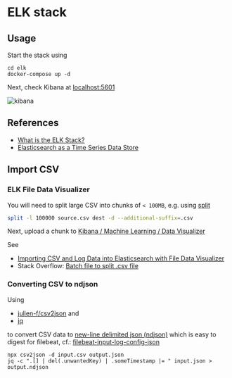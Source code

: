 # ELK stack

## Usage

Start the stack using

```console
cd elk
docker-compose up -d
```

Next, check Kibana at [localhost:5601](http://localhost:5601)

![kibana](img/elk/kibana.jpg)

## References

- [What is the ELK Stack?](https://www.elastic.co/what-is/elk-stack)
- [Elasticsearch as a Time Series Data Store](https://www.elastic.co/blog/elasticsearch-as-a-time-series-data-store)

## Import CSV

### ELK File Data Visualizer

You will need to split large CSV into chunks of `< 100MB`, e.g. using [split](https://ss64.com/bash/split.html)

```bash
split -l 100000 source.csv dest -d --additional-suffix=.csv
```

Next, upload a chunk to [Kibana / Machine Learning / Data Visualizer](http://localhost:5601/app/ml#/filedatavisualizer?_g=())

See

- [Importing CSV and Log Data into Elasticsearch with File Data Visualizer](https://www.elastic.co/blog/importing-csv-and-log-data-into-elasticsearch-with-file-data-visualizer)
- Stack Overflow: [Batch file to split .csv file](https://stackoverflow.com/a/23696118/2592915)

### Converting CSV to ndjson

Using

- [julien-f/csv2json](https://github.com/julien-f/csv2json) and
- [jq](https://stedolan.github.io/jq/)

to convert CSV data to [new-line delimited json (ndjson)](http://ndjson.org/) which is easy to digest for filebeat, cf.: [filebeat-input-log-config-json](https://www.elastic.co/guide/en/beats/filebeat/master/filebeat-input-log.html#filebeat-input-log-config-json)

```console
npx csv2json -d input.csv output.json
jq -c ".[] | del(.unwantedKey) | .someTimestamp |= " input.json > output.ndjson
```
